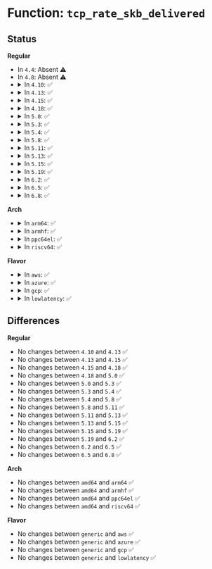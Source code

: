 # Function: <code>tcp_rate_skb_delivered</code>

## Status
<b>Regular</b>
<ul>
<li>
In <code>4.4</code>: Absent ⚠️
</li>
<li>
In <code>4.8</code>: Absent ⚠️
</li>
<li>
<details>
<summary>In <code>4.10</code>: ✅</summary>

```c
void tcp_rate_skb_delivered(struct sock *sk, struct sk_buff *skb, struct rate_sample *rs);
```

**Collision:** Unique Global

**Inline:** No

**Transformation:** False

**Instances:**

```
In net/ipv4/tcp_rate.c (ffffffff81820f10)
Location: net/ipv4/tcp_rate.c:75
Inline: False
Direct callers:
  - net/ipv4/tcp_input.c:tcp_clean_rtx_queue
  - net/ipv4/tcp_input.c:tcp_sacktag_walk
  - net/ipv4/tcp_input.c:tcp_shifted_skb
```
**Symbols:**

```
ffffffff81820f10-ffffffff81820fb6: tcp_rate_skb_delivered (STB_GLOBAL)
```
</details>
</li>
<li>
<details>
<summary>In <code>4.13</code>: ✅</summary>

```c
void tcp_rate_skb_delivered(struct sock *sk, struct sk_buff *skb, struct rate_sample *rs);
```

**Collision:** Unique Global

**Inline:** No

**Transformation:** False

**Instances:**

```
In net/ipv4/tcp_rate.c (ffffffff81841880)
Location: net/ipv4/tcp_rate.c:75
Inline: False
Direct callers:
  - net/ipv4/tcp_input.c:tcp_clean_rtx_queue
  - net/ipv4/tcp_input.c:tcp_sacktag_walk
  - net/ipv4/tcp_input.c:tcp_shifted_skb
```
**Symbols:**

```
ffffffff81841880-ffffffff818418f2: tcp_rate_skb_delivered (STB_GLOBAL)
```
</details>
</li>
<li>
<details>
<summary>In <code>4.15</code>: ✅</summary>

```c
void tcp_rate_skb_delivered(struct sock *sk, struct sk_buff *skb, struct rate_sample *rs);
```

**Collision:** Unique Global

**Inline:** No

**Transformation:** False

**Instances:**

```
In net/ipv4/tcp_rate.c (ffffffff818c10a0)
Location: net/ipv4/tcp_rate.c:75
Inline: False
Direct callers:
  - net/ipv4/tcp_input.c:tcp_clean_rtx_queue
  - net/ipv4/tcp_input.c:tcp_sacktag_walk
  - net/ipv4/tcp_input.c:tcp_shifted_skb
```
**Symbols:**

```
ffffffff818c10a0-ffffffff818c1112: tcp_rate_skb_delivered (STB_GLOBAL)
```
</details>
</li>
<li>
<details>
<summary>In <code>4.18</code>: ✅</summary>

```c
void tcp_rate_skb_delivered(struct sock *sk, struct sk_buff *skb, struct rate_sample *rs);
```

**Collision:** Unique Global

**Inline:** No

**Transformation:** False

**Instances:**

```
In net/ipv4/tcp_rate.c (ffffffff81916bf0)
Location: net/ipv4/tcp_rate.c:75
Inline: False
Direct callers:
  - net/ipv4/tcp_input.c:tcp_clean_rtx_queue
  - net/ipv4/tcp_input.c:tcp_sacktag_walk
  - net/ipv4/tcp_input.c:tcp_shifted_skb
```
**Symbols:**

```
ffffffff81916bf0-ffffffff81916c62: tcp_rate_skb_delivered (STB_GLOBAL)
```
</details>
</li>
<li>
<details>
<summary>In <code>5.0</code>: ✅</summary>

```c
void tcp_rate_skb_delivered(struct sock *sk, struct sk_buff *skb, struct rate_sample *rs);
```

**Collision:** Unique Global

**Inline:** No

**Transformation:** False

**Instances:**

```
In net/ipv4/tcp_rate.c (ffffffff819453b0)
Location: net/ipv4/tcp_rate.c:77
Inline: False
Direct callers:
  - net/ipv4/tcp_input.c:tcp_clean_rtx_queue
  - net/ipv4/tcp_input.c:tcp_sacktag_walk
  - net/ipv4/tcp_input.c:tcp_shifted_skb
```
**Symbols:**

```
ffffffff819453b0-ffffffff81945439: tcp_rate_skb_delivered (STB_GLOBAL)
```
</details>
</li>
<li>
<details>
<summary>In <code>5.3</code>: ✅</summary>

```c
void tcp_rate_skb_delivered(struct sock *sk, struct sk_buff *skb, struct rate_sample *rs);
```

**Collision:** Unique Global

**Inline:** No

**Transformation:** False

**Instances:**

```
In net/ipv4/tcp_rate.c (ffffffff819a99b0)
Location: net/ipv4/tcp_rate.c:78
Inline: False
Direct callers:
  - net/ipv4/tcp_input.c:tcp_clean_rtx_queue
  - net/ipv4/tcp_input.c:tcp_sacktag_walk
  - net/ipv4/tcp_input.c:tcp_shifted_skb
```
**Symbols:**

```
ffffffff819a99b0-ffffffff819a9a39: tcp_rate_skb_delivered (STB_GLOBAL)
```
</details>
</li>
<li>
<details>
<summary>In <code>5.4</code>: ✅</summary>

```c
void tcp_rate_skb_delivered(struct sock *sk, struct sk_buff *skb, struct rate_sample *rs);
```

**Collision:** Unique Global

**Inline:** No

**Transformation:** False

**Instances:**

```
In net/ipv4/tcp_rate.c (ffffffff819e0670)
Location: net/ipv4/tcp_rate.c:78
Inline: False
Direct callers:
  - net/ipv4/tcp_input.c:tcp_clean_rtx_queue
  - net/ipv4/tcp_input.c:tcp_sacktag_walk
  - net/ipv4/tcp_input.c:tcp_shifted_skb
```
**Symbols:**

```
ffffffff819e0670-ffffffff819e06f9: tcp_rate_skb_delivered (STB_GLOBAL)
```
</details>
</li>
<li>
<details>
<summary>In <code>5.8</code>: ✅</summary>

```c
void tcp_rate_skb_delivered(struct sock *sk, struct sk_buff *skb, struct rate_sample *rs);
```

**Collision:** Unique Global

**Inline:** No

**Transformation:** False

**Instances:**

```
In net/ipv4/tcp_rate.c (ffffffff81acdc40)
Location: net/ipv4/tcp_rate.c:78
Inline: False
Direct callers:
  - net/ipv4/tcp_input.c:tcp_clean_rtx_queue
  - net/ipv4/tcp_input.c:tcp_sacktag_walk
  - net/ipv4/tcp_input.c:tcp_shifted_skb
```
**Symbols:**

```
ffffffff81acdc40-ffffffff81acdcc9: tcp_rate_skb_delivered (STB_GLOBAL)
```
</details>
</li>
<li>
<details>
<summary>In <code>5.11</code>: ✅</summary>

```c
void tcp_rate_skb_delivered(struct sock *sk, struct sk_buff *skb, struct rate_sample *rs);
```

**Collision:** Unique Global

**Inline:** No

**Transformation:** False

**Instances:**

```
In net/ipv4/tcp_rate.c (ffffffff81ad9ca0)
Location: net/ipv4/tcp_rate.c:78
Inline: False
Direct callers:
  - net/ipv4/tcp_input.c:tcp_clean_rtx_queue
  - net/ipv4/tcp_input.c:tcp_sacktag_walk
  - net/ipv4/tcp_input.c:tcp_shifted_skb
```
**Symbols:**

```
ffffffff81ad9ca0-ffffffff81ad9d29: tcp_rate_skb_delivered (STB_GLOBAL)
```
</details>
</li>
<li>
<details>
<summary>In <code>5.13</code>: ✅</summary>

```c
void tcp_rate_skb_delivered(struct sock *sk, struct sk_buff *skb, struct rate_sample *rs);
```

**Collision:** Unique Global

**Inline:** No

**Transformation:** False

**Instances:**

```
In net/ipv4/tcp_rate.c (ffffffff81ac4cf0)
Location: net/ipv4/tcp_rate.c:78
Inline: False
Direct callers:
  - net/ipv4/tcp_input.c:tcp_sacktag_walk
  - net/ipv4/tcp_input.c:tcp_shifted_skb
```
**Symbols:**

```
ffffffff81ac4cf0-ffffffff81ac4d7b: tcp_rate_skb_delivered (STB_GLOBAL)
```
</details>
</li>
<li>
<details>
<summary>In <code>5.15</code>: ✅</summary>

```c
void tcp_rate_skb_delivered(struct sock *sk, struct sk_buff *skb, struct rate_sample *rs);
```

**Collision:** Unique Global

**Inline:** No

**Transformation:** False

**Instances:**

```
In net/ipv4/tcp_rate.c (ffffffff81b834a0)
Location: net/ipv4/tcp_rate.c:78
Inline: False
Direct callers:
  - net/ipv4/tcp_input.c:tcp_sacktag_walk
  - net/ipv4/tcp_input.c:tcp_shifted_skb
```
**Symbols:**

```
ffffffff81b834a0-ffffffff81b8352b: tcp_rate_skb_delivered (STB_GLOBAL)
```
</details>
</li>
<li>
<details>
<summary>In <code>5.19</code>: ✅</summary>

```c
void tcp_rate_skb_delivered(struct sock *sk, struct sk_buff *skb, struct rate_sample *rs);
```

**Collision:** Unique Global

**Inline:** No

**Transformation:** False

**Instances:**

```
In net/ipv4/tcp_rate.c (ffffffff81d13af0)
Location: net/ipv4/tcp_rate.c:80
Inline: False
Direct callers:
  - net/ipv4/tcp_input.c:tcp_sacktag_walk
  - net/ipv4/tcp_input.c:tcp_shifted_skb
```
**Symbols:**

```
ffffffff81d13af0-ffffffff81d13bab: tcp_rate_skb_delivered (STB_GLOBAL)
```
</details>
</li>
<li>
<details>
<summary>In <code>6.2</code>: ✅</summary>

```c
void tcp_rate_skb_delivered(struct sock *sk, struct sk_buff *skb, struct rate_sample *rs);
```

**Collision:** Unique Global

**Inline:** No

**Transformation:** False

**Instances:**

```
In net/ipv4/tcp_rate.c (ffffffff81ed9af0)
Location: net/ipv4/tcp_rate.c:80
Inline: False
Direct callers:
  - net/ipv4/tcp_input.c:tcp_sacktag_walk
  - net/ipv4/tcp_input.c:tcp_shifted_skb
```
**Symbols:**

```
ffffffff81ed9af0-ffffffff81ed9bab: tcp_rate_skb_delivered (STB_GLOBAL)
```
</details>
</li>
<li>
<details>
<summary>In <code>6.5</code>: ✅</summary>

```c
void tcp_rate_skb_delivered(struct sock *sk, struct sk_buff *skb, struct rate_sample *rs);
```

**Collision:** Unique Global

**Inline:** No

**Transformation:** False

**Instances:**

```
In net/ipv4/tcp_rate.c (ffffffff81f38bd0)
Location: net/ipv4/tcp_rate.c:80
Inline: False
Direct callers:
  - net/ipv4/tcp_input.c:tcp_sacktag_walk
  - net/ipv4/tcp_input.c:tcp_shifted_skb
```
**Symbols:**

```
ffffffff81f38bd0-ffffffff81f38c8b: tcp_rate_skb_delivered (STB_GLOBAL)
```
</details>
</li>
<li>
<details>
<summary>In <code>6.8</code>: ✅</summary>

```c
void tcp_rate_skb_delivered(struct sock *sk, struct sk_buff *skb, struct rate_sample *rs);
```

**Collision:** Unique Global

**Inline:** No

**Transformation:** False

**Instances:**

```
In net/ipv4/tcp_rate.c (ffffffff81ffecb0)
Location: net/ipv4/tcp_rate.c:80
Inline: False
Direct callers:
  - net/ipv4/tcp_input.c:tcp_sacktag_walk
  - net/ipv4/tcp_input.c:tcp_shifted_skb
```
**Symbols:**

```
ffffffff81ffecb0-ffffffff81ffed6b: tcp_rate_skb_delivered (STB_GLOBAL)
```
</details>
</li>
</ul>
<b>Arch</b>
<ul>
<li>
<details>
<summary>In <code>arm64</code>: ✅</summary>

```c
void tcp_rate_skb_delivered(struct sock *sk, struct sk_buff *skb, struct rate_sample *rs);
```

**Collision:** Unique Global

**Inline:** No

**Transformation:** False

**Instances:**

```
In net/ipv4/tcp_rate.c (ffff800010c943b0)
Location: net/ipv4/tcp_rate.c:78
Inline: False
Direct callers:
  - net/ipv4/tcp_input.c:tcp_clean_rtx_queue
  - net/ipv4/tcp_input.c:tcp_sacktag_walk
  - net/ipv4/tcp_input.c:tcp_shifted_skb
```
**Symbols:**

```
ffff800010c943b0-ffff800010c94478: tcp_rate_skb_delivered (STB_GLOBAL)
```
</details>
</li>
<li>
<details>
<summary>In <code>armhf</code>: ✅</summary>

```c
void tcp_rate_skb_delivered(struct sock *sk, struct sk_buff *skb, struct rate_sample *rs);
```

**Collision:** Unique Global

**Inline:** No

**Transformation:** False

**Instances:**

```
In net/ipv4/tcp_rate.c (c0da2b60)
Location: net/ipv4/tcp_rate.c:78
Inline: False
Direct callers:
  - net/ipv4/tcp_input.c:tcp_clean_rtx_queue
  - net/ipv4/tcp_input.c:tcp_sacktag_walk
  - net/ipv4/tcp_input.c:tcp_shifted_skb
```
**Symbols:**

```
c0da2b60-c0da2c78: tcp_rate_skb_delivered (STB_GLOBAL)
```
</details>
</li>
<li>
<details>
<summary>In <code>ppc64el</code>: ✅</summary>

```c
void tcp_rate_skb_delivered(struct sock *sk, struct sk_buff *skb, struct rate_sample *rs);
```

**Collision:** Unique Global

**Inline:** No

**Transformation:** False

**Instances:**

```
In net/ipv4/tcp_rate.c (c000000000da4ad0)
Location: net/ipv4/tcp_rate.c:78
Inline: False
Direct callers:
  - net/ipv4/tcp_input.c:tcp_clean_rtx_queue
  - net/ipv4/tcp_input.c:tcp_sacktag_walk
  - net/ipv4/tcp_input.c:tcp_shifted_skb
```
**Symbols:**

```
c000000000da4ad0-c000000000da4b9c: tcp_rate_skb_delivered (STB_GLOBAL)
```
</details>
</li>
<li>
<details>
<summary>In <code>riscv64</code>: ✅</summary>

```c
void tcp_rate_skb_delivered(struct sock *sk, struct sk_buff *skb, struct rate_sample *rs);
```

**Collision:** Unique Global

**Inline:** No

**Transformation:** False

**Instances:**

```
In net/ipv4/tcp_rate.c (ffffffe0007f3872)
Location: net/ipv4/tcp_rate.c:78
Inline: False
Direct callers:
  - net/ipv4/tcp_input.c:tcp_clean_rtx_queue
  - net/ipv4/tcp_input.c:tcp_sacktag_walk
  - net/ipv4/tcp_input.c:tcp_shifted_skb
```
**Symbols:**

```
ffffffe0007f3872-ffffffe0007f3904: tcp_rate_skb_delivered (STB_GLOBAL)
```
</details>
</li>
</ul>
<b>Flavor</b>
<ul>
<li>
<details>
<summary>In <code>aws</code>: ✅</summary>

```c
void tcp_rate_skb_delivered(struct sock *sk, struct sk_buff *skb, struct rate_sample *rs);
```

**Collision:** Unique Global

**Inline:** No

**Transformation:** False

**Instances:**

```
In net/ipv4/tcp_rate.c (ffffffff819804e0)
Location: net/ipv4/tcp_rate.c:78
Inline: False
Direct callers:
  - net/ipv4/tcp_input.c:tcp_clean_rtx_queue
  - net/ipv4/tcp_input.c:tcp_sacktag_walk
  - net/ipv4/tcp_input.c:tcp_shifted_skb
```
**Symbols:**

```
ffffffff819804e0-ffffffff81980569: tcp_rate_skb_delivered (STB_GLOBAL)
```
</details>
</li>
<li>
<details>
<summary>In <code>azure</code>: ✅</summary>

```c
void tcp_rate_skb_delivered(struct sock *sk, struct sk_buff *skb, struct rate_sample *rs);
```

**Collision:** Unique Global

**Inline:** No

**Transformation:** False

**Instances:**

```
In net/ipv4/tcp_rate.c (ffffffff81939fa0)
Location: net/ipv4/tcp_rate.c:78
Inline: False
Direct callers:
  - net/ipv4/tcp_input.c:tcp_clean_rtx_queue
  - net/ipv4/tcp_input.c:tcp_sacktag_walk
  - net/ipv4/tcp_input.c:tcp_shifted_skb
```
**Symbols:**

```
ffffffff81939fa0-ffffffff8193a029: tcp_rate_skb_delivered (STB_GLOBAL)
```
</details>
</li>
<li>
<details>
<summary>In <code>gcp</code>: ✅</summary>

```c
void tcp_rate_skb_delivered(struct sock *sk, struct sk_buff *skb, struct rate_sample *rs);
```

**Collision:** Unique Global

**Inline:** No

**Transformation:** False

**Instances:**

```
In net/ipv4/tcp_rate.c (ffffffff819eacb0)
Location: net/ipv4/tcp_rate.c:78
Inline: False
Direct callers:
  - net/ipv4/tcp_input.c:tcp_clean_rtx_queue
  - net/ipv4/tcp_input.c:tcp_sacktag_walk
  - net/ipv4/tcp_input.c:tcp_shifted_skb
```
**Symbols:**

```
ffffffff819eacb0-ffffffff819ead39: tcp_rate_skb_delivered (STB_GLOBAL)
```
</details>
</li>
<li>
<details>
<summary>In <code>lowlatency</code>: ✅</summary>

```c
void tcp_rate_skb_delivered(struct sock *sk, struct sk_buff *skb, struct rate_sample *rs);
```

**Collision:** Unique Global

**Inline:** No

**Transformation:** False

**Instances:**

```
In net/ipv4/tcp_rate.c (ffffffff819f4b30)
Location: net/ipv4/tcp_rate.c:78
Inline: False
Direct callers:
  - net/ipv4/tcp_input.c:tcp_clean_rtx_queue
  - net/ipv4/tcp_input.c:tcp_sacktag_walk
  - net/ipv4/tcp_input.c:tcp_shifted_skb
```
**Symbols:**

```
ffffffff819f4b30-ffffffff819f4bb9: tcp_rate_skb_delivered (STB_GLOBAL)
```
</details>
</li>
</ul>

## Differences
<b>Regular</b>
<ul>
<li>
No changes between <code>4.10</code> and <code>4.13</code> ✅
</li>
<li>
No changes between <code>4.13</code> and <code>4.15</code> ✅
</li>
<li>
No changes between <code>4.15</code> and <code>4.18</code> ✅
</li>
<li>
No changes between <code>4.18</code> and <code>5.0</code> ✅
</li>
<li>
No changes between <code>5.0</code> and <code>5.3</code> ✅
</li>
<li>
No changes between <code>5.3</code> and <code>5.4</code> ✅
</li>
<li>
No changes between <code>5.4</code> and <code>5.8</code> ✅
</li>
<li>
No changes between <code>5.8</code> and <code>5.11</code> ✅
</li>
<li>
No changes between <code>5.11</code> and <code>5.13</code> ✅
</li>
<li>
No changes between <code>5.13</code> and <code>5.15</code> ✅
</li>
<li>
No changes between <code>5.15</code> and <code>5.19</code> ✅
</li>
<li>
No changes between <code>5.19</code> and <code>6.2</code> ✅
</li>
<li>
No changes between <code>6.2</code> and <code>6.5</code> ✅
</li>
<li>
No changes between <code>6.5</code> and <code>6.8</code> ✅
</li>
</ul>
<b>Arch</b>
<ul>
<li>
No changes between <code>amd64</code> and <code>arm64</code> ✅
</li>
<li>
No changes between <code>amd64</code> and <code>armhf</code> ✅
</li>
<li>
No changes between <code>amd64</code> and <code>ppc64el</code> ✅
</li>
<li>
No changes between <code>amd64</code> and <code>riscv64</code> ✅
</li>
</ul>
<b>Flavor</b>
<ul>
<li>
No changes between <code>generic</code> and <code>aws</code> ✅
</li>
<li>
No changes between <code>generic</code> and <code>azure</code> ✅
</li>
<li>
No changes between <code>generic</code> and <code>gcp</code> ✅
</li>
<li>
No changes between <code>generic</code> and <code>lowlatency</code> ✅
</li>
</ul>
